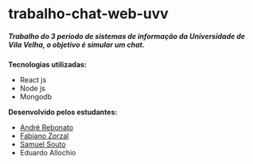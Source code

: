 # trabalho-chat-web-uvv
<h5>Trabalho do 3 período de sistemas de informação da Universidade de Vila Velha, o objetivo é simular um chat.</h5>

<b> Tecnologias utilizadas: </b>
<ul>
  <li>React js</li>
  <li>Node js</li>
  <li>Mongodb</li>
</ul>
<b> Desenvolvido pelos estudantes: </b>
<ul> 
  <li><a href="https://github.com/andrerebonato">André Rebonato</a></li>
  <li><a href="https://github.com/zorzal">Fabiano Zorzal</a></li>
  <li><a href="https://github.com/samkevin1">Samuel Souto</a></li>
  <li>Eduardo Allochio</li>
</ul>
